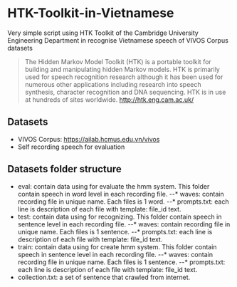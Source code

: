 # HTK-Toolkit-in-Vietnamese
Very simple script using HTK Toolkit of the Cambridge University Engineering Department in recognise Vietnamese speech of VIVOS Corpus datasets

> The Hidden Markov Model Toolkit (HTK) is a portable toolkit for building and manipulating hidden Markov models. HTK is primarily used for speech recognition research although it has been used for numerous other applications including research into speech synthesis, character recognition and DNA sequencing. HTK is in use at hundreds of sites worldwide.
> http://htk.eng.cam.ac.uk/

## Datasets
- VIVOS Corpus: https://ailab.hcmus.edu.vn/vivos
- Self recording speech for evaluation

## Datasets folder structure
- eval: contain data using for evaluate the hmm system. This folder contain speech in word level in each recording file.
--* waves: contain recording file in unique name. Each files is 1 word.
--* prompts.txt: each line is description of each file with template: file_id text.
- test: contain data using for recognizing. This folder contain speech in sentence level in each recording file.
--* waves: contain recording file in unique name. Each files is 1 sentence.
--* prompts.txt: each line is description of each file with template: file_id text.
- train: contain data using for create hmm system. This folder contain speech in sentence level in each recording file.
--* waves: contain recording file in unique name. Each files is 1 sentence.
--* prompts.txt: each line is description of each file with template: file_id text.
- collection.txt: a set of sentence that crawled from internet.
